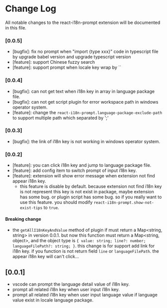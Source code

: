 # Change Log

All notable changes to the react-i18n-prompt extension will be documented in this file.

### [0.0.5]

- [bugfix]: fix no prompt when "import {type xxx}" code in typescript file by upgrade babel version and upgrade typescript version
- [feature]: support Chinese fuzzy search
- [feature]: support prompt when locale key wrap by ``

### [0.0.4]

- [bugfix]: can not get text when i18n key in array in language package file.
- [bugfix]: can not get script plugin for error workspace path in windows operator system.
- [feature]: change the `react-i18n-prompt.language-package-exclude-path` to support multiple path which separated by ';'

### [0.0.3]

- [bugfix]: the link of i18n key is not working in windows operator system.

### [0.0.2]

- [feature]: you can click i18n key and jump to language package file.
- [feature]: add config item to switch prompt of input i18n key.
- [feature]: extension will show error message when extension not find appear i18n key.
  - this feature is disable by default. because extension not find i18n key is not represent this key is not exist in package, maybe extension has some bug. or plugin script has some bug. so if you really want to use this feature. you should modify `react-i18n-prompt.show-not-exist-tips` to `true`.

#### Breaking change

- the `getAllI18nKeyAndValue` method of plugin if must return a Map<string, string> in version 0.0.1. but now this function must return a Map<string, object>, and the object type is `{ value: string; line?: number; languageFilePath?: string; }`. this change is for support add link for i18n key. if you function is not return field `line` or `languageFilePath`. the appear i18n key will can't click...

## [0.0.1]

- vscode can prompt the language detail value of i18n key.
- prompt all related i18n key when user input i18n key.
- prompt all related i18n key when user input language value if language value exist in locale language package.
